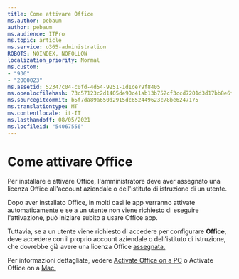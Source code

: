 ```yaml
---
title: Come attivare Office
ms.author: pebaum
author: pebaum
ms.audience: ITPro
ms.topic: article
ms.service: o365-administration
ROBOTS: NOINDEX, NOFOLLOW
localization_priority: Normal
ms.custom:
- "936"
- "2000023"
ms.assetid: 52347c04-c0fd-4d54-9251-1d1ce79f8405
ms.openlocfilehash: 73c57123c2d1405de90c41ab13b752cf3ccd7201d3d17bb8e6f6ae25a2e0e7ad
ms.sourcegitcommit: b5f7da89a650d2915dc652449623c78be6247175
ms.translationtype: MT
ms.contentlocale: it-IT
ms.lasthandoff: 08/05/2021
ms.locfileid: "54067556"
---
```

# <a name="how-to-activate-office"></a>Come attivare Office

Per installare e attivare Office, l'amministratore deve [](https://docs.microsoft.com/microsoft-365/admin/add-users/add-users) aver assegnato una licenza Office all'account aziendale o dell'istituto di istruzione di un utente.
  
Dopo aver installato Office, in molti casi le app verranno attivate automaticamente e se a un utente non viene richiesto di eseguire l'attivazione, può iniziare subito a usare Office app.
  
Tuttavia, se a un utente viene richiesto di accedere per configurare **Office**, deve accedere con il proprio account aziendale o dell'istituto di istruzione, che dovrebbe già avere una licenza Office [assegnata.](https://docs.microsoft.com/microsoft-365/admin/add-users/add-users)
  
Per informazioni dettagliate, vedere [Activate Office on a PC](https://support.office.com/article/5bd38f38-db92-448b-a982-ad170b1e187e?wt.mc_id=Alchemy_ClientDIA) o Activate Office on a [Mac.](https://support.office.com/article/7f6646b1-bb14-422a-9ad4-a53410fcefb2?wt.mc_id=Alchemy_ClientDIA)
  